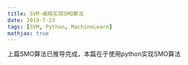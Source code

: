 ```yaml
---
title: SVM-编程实现SMO算法
date: 2019-7-23
tags: [SVM, Python, MachineLearn]
mathjax: true
---
```

上篇SMO算法已推导完成，本篇在于使用python实现SMO算法
<!--more-->
